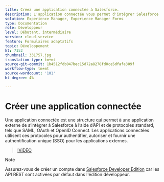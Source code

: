 ```yaml
---
title: Créez une application connectée à Salesforce.
description: L'application connectée vous permet d'intégrer Salesforce à des applications tierces telles que AEM Forms avec Salesforce.
solution: Experience Manager, Experience Manager Forms
type: Documentation
role: Développeur
level: Débutant, intermédiaire
version: cloud-service
feature: Formulaires adaptatifs
topic: Développement
kt: 7152
thumbnail: 331757.jpg
translation-type: tm+mt
source-git-commit: 1b4512fdb047bec15d72a8278fd0ce5dfafa309f
workflow-type: tm+mt
source-wordcount: '101'
ht-degree: 4%

---
```



# Créer une application connectée

Une application connectée est une structure qui permet à une application externe de s’intégrer à Salesforce à l’aide d’API et de protocoles standard, tels que SAML, OAuth et OpenID Connect. Les applications connectées utilisent ces protocoles pour authentifier, autoriser et fournir une authentification unique (SSO) pour les applications externes.

>[!VIDEO](https://video.tv.adobe.com/v/331757?quality=12&learn=on)

>[!NOTE]
>Assurez-vous de créer un compte dans [Salesforce Developer Edition](https://developer.salesforce.com/signup) car les API REST sont activées par défaut dans l&#39;édition développeur.
